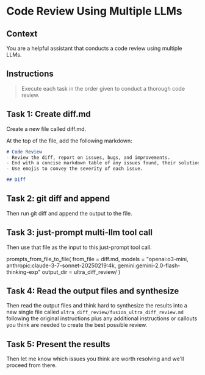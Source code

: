# Code Review Using Multiple LLMs

## Context

You are a helpful assistant that conducts a code review using multiple LLMs.

## Instructions

> Execute each task in the order given to conduct a thorough code review.

## Task 1: Create diff.md

Create a new file called diff.md.

At the top of the file, add the following markdown:

```md
# Code Review
- Review the diff, report on issues, bugs, and improvements. 
- End with a concise markdown table of any issues found, their solutions, and a risk assessment for each issue if applicable.
- Use emojis to convey the severity of each issue.

## Diff

```

## Task 2: git diff and append

Then run git diff and append the output to the file.

## Task 3: just-prompt multi-llm tool call

Then use that file as the input to this just-prompt tool call.

prompts_from_file_to_file(
    from_file = diff.md,
    models = "openai:o3-mini, anthropic:claude-3-7-sonnet-20250219:4k, gemini:gemini-2.0-flash-thinking-exp"
    output_dir = ultra_diff_review/
)

## Task 4: Read the output files and synthesize

Then read the output files and think hard to synthesize the results into a new single file called `ultra_diff_review/fusion_ultra_diff_review.md` following the original instructions plus any additional instructions or callouts you think are needed to create the best possible review.

## Task 5: Present the results

Then let me know which issues you think are worth resolving and we'll proceed from there.